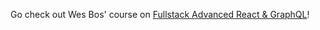 Go check out Wes Bos' course on [Fullstack Advanced React & GraphQL](Documents/Dev/Advanced-React-GraphQL)!